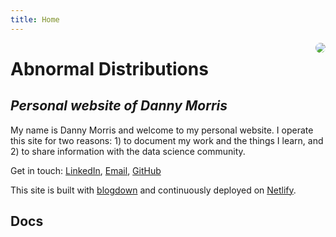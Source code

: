 ```yaml
---
title: Home
---
```



<img src="https://i.imgur.com/0nSeEIH.jpg" style="max-width:25%;max-height:220px;margin-left:20px;border-radius:50%;float:right;">

# Abnormal Distributions

## *Personal website of Danny Morris*

My name is Danny Morris and welcome to my personal website. I operate this site for two reasons: 1) to document my work and the things I learn, and 2) to share information with the data science community.

Get in touch: [LinkedIn](https://www.linkedin.com/in/drmorris87/), [Email](mailto:usc00@hotmail.com), [GitHub](https://github.com/dannymorris)

This site is built with [blogdown](https://github.com/rstudio/blogdown) and continuously deployed on [Netlify](https://www.netlify.com/).

## Docs
